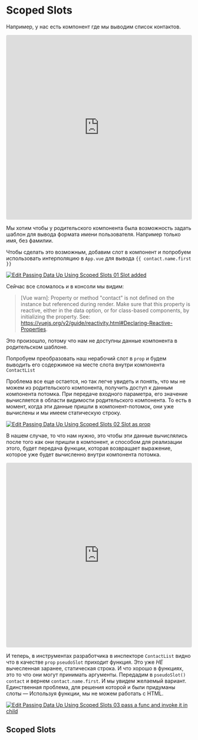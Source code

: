 # Scoped Slots

Например, у нас есть компонент где мы выводим список контактов.

<iframe src="https://codesandbox.io/embed/vvqr2670pl?fontsize=14" title="Passing Data Up Using Scoped Slots 00 Start" style="width:100%; height:500px; border:0; border-radius: 4px; overflow:hidden;" sandbox="allow-modals allow-forms allow-popups allow-scripts allow-same-origin"></iframe>

Мы хотим чтобы у родительского компонента была возможность задать шаблон для вывода формата имени пользователя. Например только имя, без фамилии.

Чтобы сделать это возможным, добавим слот в компонент и попробуем использовать интерполяцию в `App.vue` для вывода `{{ contact.name.first }}`

<a href="https://codesandbox.io/s/6lxj7k5l0r?fontsize=14">
  <img alt="Edit Passing Data Up Using Scoped Slots 01 Slot added" src="https://codesandbox.io/static/img/play-codesandbox.svg">
</a>

Сейчас все сломалось и в консоли мы видим:

> [Vue warn]: Property or method "contact" is not defined on the instance but referenced during render. Make sure that this property is reactive, either in the data option, or for class-based components, by initializing the property. See: https://vuejs.org/v2/guide/reactivity.html#Declaring-Reactive-Properties.

Это произошло, потому что нам не доступны данные компонента в родительском шаблоне.

Попробуем преобразовать наш нерабочий слот в `prop` и будем выводить его содержимое на месте слота внутри компонента `ContactList`

Проблема все еще остается, но так легче увидеть и понять, что мы не можем из родительского компонента, получить доступ к данным компонента потомка. При передаче входного параметра, его значение вычисляется в области видимости родительского компонента. То есть в момент, когда эти данные пришли в компонент-потомок, они уже вычислены и мы имеем статическую строку.

<a href="https://codesandbox.io/s/n41xz5w4z0?fontsize=14">
  <img alt="Edit Passing Data Up Using Scoped Slots 02 Slot as prop" src="https://codesandbox.io/static/img/play-codesandbox.svg">
</a>

В нашем случае, то что нам нужно, это чтобы эти данные вычислялись после того как они пришли в компонент, и способом для реализации этого, будет передача функции, которая возвращает выражение, которое уже будет вычисленно внутри компонента потомка.

<iframe src="https://codesandbox.io/embed/3qm6x09j56?fontsize=14" title="Passing Data Up Using Scoped Slots 02 Slot as prop" style="width:100%; height:500px; border:0; border-radius: 4px; overflow:hidden;" sandbox="allow-modals allow-forms allow-popups allow-scripts allow-same-origin"></iframe>

И теперь, в инструментах разработчика в инспекторе `ContactList` видно что в качестве `prop` `pseudoSlot` приходит функция. Это уже _НЕ_ вычесленная заранее, статическая строка. И что хорошо в функциях, это то что они могут принимать аргументы. Передадим в `pseudoSlot()` `contact` и вернем `contact.name.first`. И мы увидем желаемый вариант. Единственная проблема, для решения которой и были придуманы слоты — Используя функции, мы не можем работать с HTML.

<a href="https://codesandbox.io/s/jjpvy9nnpv?fontsize=14">
  <img alt="Edit Passing Data Up Using Scoped Slots 03 pass a func and invoke it in child" src="https://codesandbox.io/static/img/play-codesandbox.svg">
</a>

## Scoped Slots
